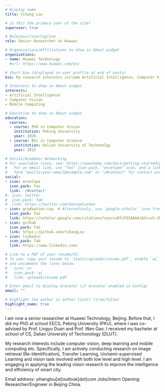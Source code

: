 ```yaml
---
# Display name
title: Yihang Lou

# Is this the primary user of the site?
superuser: true

# Role/position/tagline
role: Senior Researcher at Huawei

# Organizations/Affiliations to show in About widget
organizations:
- name: Huawei Technology
  #url: https://www.huawei.com/en/

# Short bio (displayed in user profile at end of posts)
bio: My research interests include Artificial Intelligence, Computer Vision, Mobile Computing.

# Interests to show in About widget
interests:
- Artificial Intelligence
- Computer Vision
- Mobile Computing

# Education to show in About widget
education:
  courses:
  - course: PhD in Computer Vision
    institution: Peking University
    year: 2020
  - course: BSc in Computer Science
    institution: Dalian University of Techonolgy
    year: 2015

# Social/Academic Networking
# For available icons, see: https://wowchemy.com/docs/getting-started/page-builder/#icons
#   For an email link, use "fas" icon pack, "envelope" icon, and a link in the
#   form "mailto:your-email@example.com" or "/#contact" for contact widget.
social:
- icon: envelope
  icon_pack: fas
  link: '/#contact'
#- icon: twitter
#  icon_pack: fab
#  link: https://twitter.com/GeorgeCushen
- icon: graduation-cap  # Alternatively, use `google-scholar` icon from `ai` icon pack
  icon_pack: fas
  link: https://scholar.google.com/citations?user=xDTcPZIAAAAJ&hl=zh-CN
- icon: github
  icon_pack: fab
  link: https://github.com/YihangLou
- icon: linkedin
  icon_pack: fab
  link: https://www.linkedin.com/

# Link to a PDF of your resume/CV.
# To use: copy your resume to `static/uploads/resume.pdf`, enable `ai` icons in `params.toml`, 
# and uncomment the lines below.
# - icon: cv
#   icon_pack: ai
#   link: uploads/resume.pdf

# Enter email to display Gravatar (if Gravatar enabled in Config)
email: ""

# Highlight the author in author lists? (true/false)
highlight_name: true
---
```


I am now a senior researcher at Huawei Technology, Beijing.  Before that, I did my PhD at school EECS, Peking University (PKU), where I was co-advised by Prof. Lingyu Duan and Prof. Wen Gao. I received my bacheler at school of CS, Dalian University of Techonology (DLUT). 

My research interests include computer vision, deep learning and mobile computing etc. Specifically, I am actively conducting research on image retrieval (Re-Identification), Transfer Learning, Un/semi-supervised Learning and vision task involved with both low level and high level. I am engaging in applying the leading vision research to improve the intelligence and efficiency of smart city. 

Email address: yihanglou[at]outlook[dot]com
Jobs/Intern Opening: Researcher/Engineer in Beijing China.

